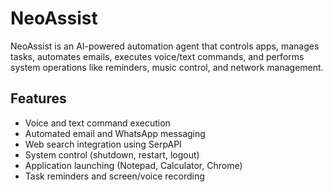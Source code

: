 # NeoAssist
NeoAssist is an AI-powered automation agent that controls apps, manages tasks, automates emails, executes voice/text commands, and performs system operations like reminders, music control, and network management.

## Features
- Voice and text command execution
- Automated email and WhatsApp messaging
- Web search integration using SerpAPI
- System control (shutdown, restart, logout)
- Application launching (Notepad, Calculator, Chrome)
- Task reminders and screen/voice recording

